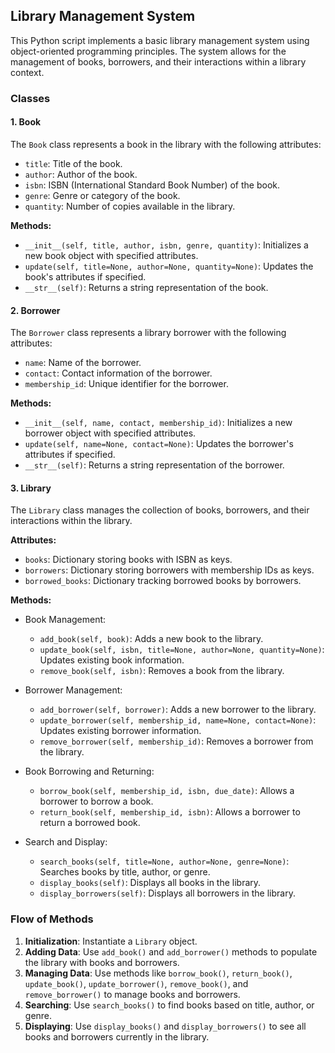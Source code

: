 ## Library Management System

This Python script implements a basic library management system using object-oriented programming principles. The system allows for the management of books, borrowers, and their interactions within a library context.

### Classes

#### 1. Book

The `Book` class represents a book in the library with the following attributes:
- `title`: Title of the book.
- `author`: Author of the book.
- `isbn`: ISBN (International Standard Book Number) of the book.
- `genre`: Genre or category of the book.
- `quantity`: Number of copies available in the library.

**Methods:**
- `__init__(self, title, author, isbn, genre, quantity)`: Initializes a new book object with specified attributes.
- `update(self, title=None, author=None, quantity=None)`: Updates the book's attributes if specified.
- `__str__(self)`: Returns a string representation of the book.

#### 2. Borrower

The `Borrower` class represents a library borrower with the following attributes:
- `name`: Name of the borrower.
- `contact`: Contact information of the borrower.
- `membership_id`: Unique identifier for the borrower.

**Methods:**
- `__init__(self, name, contact, membership_id)`: Initializes a new borrower object with specified attributes.
- `update(self, name=None, contact=None)`: Updates the borrower's attributes if specified.
- `__str__(self)`: Returns a string representation of the borrower.

#### 3. Library

The `Library` class manages the collection of books, borrowers, and their interactions within the library.

**Attributes:**
- `books`: Dictionary storing books with ISBN as keys.
- `borrowers`: Dictionary storing borrowers with membership IDs as keys.
- `borrowed_books`: Dictionary tracking borrowed books by borrowers.

**Methods:**
- Book Management:
  - `add_book(self, book)`: Adds a new book to the library.
  - `update_book(self, isbn, title=None, author=None, quantity=None)`: Updates existing book information.
  - `remove_book(self, isbn)`: Removes a book from the library.
  
- Borrower Management:
  - `add_borrower(self, borrower)`: Adds a new borrower to the library.
  - `update_borrower(self, membership_id, name=None, contact=None)`: Updates existing borrower information.
  - `remove_borrower(self, membership_id)`: Removes a borrower from the library.
  
- Book Borrowing and Returning:
  - `borrow_book(self, membership_id, isbn, due_date)`: Allows a borrower to borrow a book.
  - `return_book(self, membership_id, isbn)`: Allows a borrower to return a borrowed book.
  
- Search and Display:
  - `search_books(self, title=None, author=None, genre=None)`: Searches books by title, author, or genre.
  - `display_books(self)`: Displays all books in the library.
  - `display_borrowers(self)`: Displays all borrowers in the library.


### Flow of Methods

1. **Initialization**: Instantiate a `Library` object.
2. **Adding Data**: Use `add_book()` and `add_borrower()` methods to populate the library with books and borrowers.
3. **Managing Data**: Use methods like `borrow_book()`, `return_book()`, `update_book()`, `update_borrower()`, `remove_book()`, and `remove_borrower()` to manage books and borrowers.
4. **Searching**: Use `search_books()` to find books based on title, author, or genre.
5. **Displaying**: Use `display_books()` and `display_borrowers()` to see all books and borrowers currently in the library.

